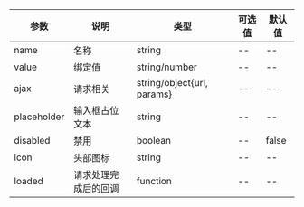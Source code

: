 |参数|说明|类型|可选值|默认值|
|----|----|----|----|----|
|name|名称|string|--|--|
|value|绑定值|string/number|--|--|
|ajax|请求相关|string/object{url, params}|--|--|
|placeholder|输入框占位文本|string|--|--|
|disabled|禁用|boolean|--|false|
|icon|头部图标|string|--|--|
|loaded|请求处理完成后的回调|function|--|--|
